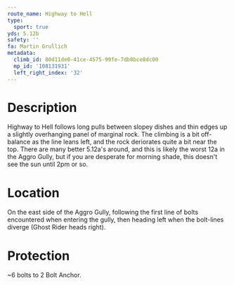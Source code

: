 ```yaml
---
route_name: Highway to Hell
type:
  sport: true
yds: 5.12b
safety: ''
fa: Martin Grullich
metadata:
  climb_id: 80d11de0-41ce-4575-99fe-7db0bce8dc00
  mp_id: '108131931'
  left_right_index: '32'
---
```

# Description
Highway to Hell follows long pulls between slopey dishes and thin edges up a slightly overhanging panel of marginal rock.  The climbing is a bit off-balance as the line leans left, and the rock deriorates quite a bit near the top.  There are many better 5.12a's around, and this is likely the worst 12a in the Aggro Gully, but if you are desperate for morning shade, this doesn't see the sun until 2pm or so.

# Location
On the east side of the Aggro Gully, following the first line of bolts encountered when entering the gully, then heading left when the bolt-lines diverge (Ghost Rider heads right).

# Protection
~6 bolts to 2 Bolt Anchor.
